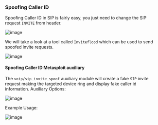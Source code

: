 ### Spoofing Caller ID

Spoofing Caller ID in SIP is fairly easy, you just need to change the SIP request `INVITE` from header. 

![image](https://user-images.githubusercontent.com/48615614/204715005-15f5ab41-2af9-4619-9e65-91159ee06006.png)

We will take a look at a tool called `Inviteflood` which can be used to send spoofed invite requests. 

![image](https://user-images.githubusercontent.com/48615614/204715069-808a4b63-b450-435f-90eb-908477e55652.png)

#### Spoofing Caller ID Metasploit auxiliary
The `voip/sip_invite_spoof` auxiliary module will create a fake `SIP` invite request making the targeted device ring and display fake caller id information. Auxiliary Options: 

![image](https://user-images.githubusercontent.com/48615614/204715162-6822341e-19b9-4e85-b6b0-48d6cc531317.png)

Example Usage: 

![image](https://user-images.githubusercontent.com/48615614/204715203-fd00e544-ecc2-4c38-bd66-42926af962e0.png)

